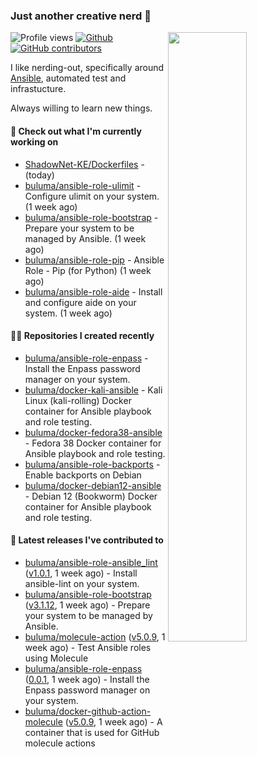 ### Just another creative nerd 👋


![Profile views](https://gpvc.arturio.dev/buluma) <a href="https://gitstats.me/buluma">
  <img align="right" src="https://github-readme-stats.vercel.app/api?username=buluma&theme=gotham&show_icons=true" width="50%"/>
</a>
[![Github](https://img.shields.io/badge/-buluma-black?style=flat&labelColor=black&logo=github&logoColor=white&include_all_commits=true&count_private=true)](https://gitstats.me/buluma)
[![GitHub contributors](https://img.shields.io/github/contributors/buluma/badges.svg)](https://GitHub.com/buluma/badges/graphs/contributors/)

I like nerding-out, specifically around [Ansible](https://github.com/ansible/ansible), automated test and infrastucture.

Always willing to learn new things.

#### 👷 Check out what I'm currently working on

- [ShadowNet-KE/Dockerfiles](https://github.com/ShadowNet-KE/Dockerfiles) -  (today)
- [buluma/ansible-role-ulimit](https://github.com/buluma/ansible-role-ulimit) - Configure ulimit on your system. (1 week ago)
- [buluma/ansible-role-bootstrap](https://github.com/buluma/ansible-role-bootstrap) - Prepare your system to be managed by Ansible. (1 week ago)
- [buluma/ansible-role-pip](https://github.com/buluma/ansible-role-pip) - Ansible Role - Pip (for Python) (1 week ago)
- [buluma/ansible-role-aide](https://github.com/buluma/ansible-role-aide) - Install and configure aide on your system. (1 week ago)

#### 👨‍💻 Repositories I created recently

- [buluma/ansible-role-enpass](https://github.com/buluma/ansible-role-enpass) - Install the Enpass password manager on your system.
- [buluma/docker-kali-ansible](https://github.com/buluma/docker-kali-ansible) - Kali Linux (kali-rolling) Docker container for Ansible playbook and role testing. 
- [buluma/docker-fedora38-ansible](https://github.com/buluma/docker-fedora38-ansible) - Fedora 38 Docker container for Ansible playbook and role testing.
- [buluma/ansible-role-backports](https://github.com/buluma/ansible-role-backports) - Enable backports on Debian
- [buluma/docker-debian12-ansible](https://github.com/buluma/docker-debian12-ansible) - Debian 12 (Bookworm) Docker container for Ansible playbook and role testing.

#### 🚀 Latest releases I've contributed to

- [buluma/ansible-role-ansible_lint](https://github.com/buluma/ansible-role-ansible_lint) ([v1.0.1](https://github.com/buluma/ansible-role-ansible_lint/releases/tag/v1.0.1), 1 week ago) - Install ansible-lint on your system.
- [buluma/ansible-role-bootstrap](https://github.com/buluma/ansible-role-bootstrap) ([v3.1.12](https://github.com/buluma/ansible-role-bootstrap/releases/tag/v3.1.12), 1 week ago) - Prepare your system to be managed by Ansible.
- [buluma/molecule-action](https://github.com/buluma/molecule-action) ([v5.0.9](https://github.com/buluma/molecule-action/releases/tag/v5.0.9), 1 week ago) - Test Ansible roles using Molecule
- [buluma/ansible-role-enpass](https://github.com/buluma/ansible-role-enpass) ([0.0.1](https://github.com/buluma/ansible-role-enpass/releases/tag/0.0.1), 1 week ago) - Install the Enpass password manager on your system.
- [buluma/docker-github-action-molecule](https://github.com/buluma/docker-github-action-molecule) ([v5.0.9](https://github.com/buluma/docker-github-action-molecule/releases/tag/v5.0.9), 1 week ago) - A container that is used for GitHub molecule actions


